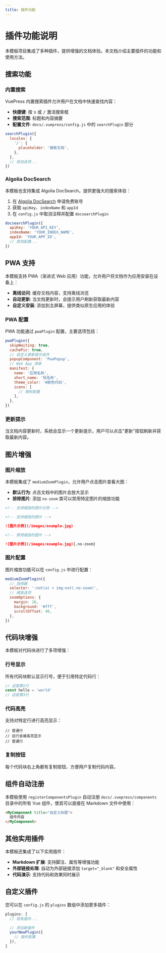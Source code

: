 ```yaml
---
title: 插件功能
---
```


# 插件功能说明

本模板项目集成了多种插件，提供增强的文档体验。本文档介绍主要插件的功能和使用方法。

## 搜索功能

### 内置搜索

VuePress 内置搜索插件允许用户在文档中快速查找内容：

- **快捷键**: 按 <kbd>s</kbd> 或 <kbd>/</kbd> 激活搜索框
- **搜索范围**: 标题和内容摘要
- **配置文件**: `docs/.vuepress/config.js` 中的 `searchPlugin` 部分

```js
searchPlugin({
  locales: {
    '/': {
      placeholder: '搜索文档',
    },
  },
  // 其他选项...
})
```

### Algolia DocSearch

本模板也支持集成 Algolia DocSearch，提供更强大的搜索体验：

1. 在 [Algolia DocSearch](https://docsearch.algolia.com/apply/) 申请免费账号
2. 获取 `apiKey`、`indexName` 和 `appId`
3. 在 `config.js` 中取消注释并配置 `docsearchPlugin`

```js
docsearchPlugin({
  apiKey: 'YOUR_API_KEY',
  indexName: 'YOUR_INDEX_NAME',
  appId: 'YOUR_APP_ID',
  // 其他配置...
})
```

## PWA 支持

本模板支持 PWA（渐进式 Web 应用）功能，允许用户将文档作为应用安装在设备上：

- **离线访问**: 缓存文档内容，支持离线浏览
- **自动更新**: 当文档更新时，会提示用户刷新获取最新内容
- **自定义安装**: 添加到主屏幕，提供类似原生应用的体验

### PWA 配置

PWA 功能通过 `pwaPlugin` 配置，主要选项包括：

```js
pwaPlugin({
  skipWaiting: true,
  cachePic: true,
  // 自定义更新提示组件
  popupComponent: 'PwaPopup',
  // Web App 清单
  manifest: {
    name: '应用名称',
    short_name: '短名称',
    theme_color: '#颜色代码',
    icons: [
      // 图标配置
    ],
  },
})
```

### 更新提示

当文档内容更新时，系统会显示一个更新提示，用户可以点击"更新"按钮刷新并获取最新内容。

## 图片增强

### 图片缩放

本模板集成了 `mediumZoomPlugin`，允许用户点击图片查看大图：

- **默认行为**: 点击文档中的图片会放大显示
- **排除图片**: 添加 `no-zoom` 类可以禁用特定图片的缩放功能

```md
<!-- 支持缩放的图片示例 -->

<!-- 支持缩放的图片 -->

![图片示例](/images/example.jpg)

<!-- 禁用缩放的图片 -->

![图片示例](/images/example.jpg){.no-zoom}
```

### 图片配置

图片缩放功能可以在 `config.js` 中进行配置：

```js
mediumZoomPlugin({
  // 选择器
  selector: ':not(a) > img:not(.no-zoom)',
  // 缩放选项
  zoomOptions: {
    margin: 16,
    background: '#fff',
    scrollOffset: 40,
  },
})
```

## 代码块增强

本模板对代码块进行了多项增强：

### 行号显示

所有代码块默认显示行号，便于引用特定代码行：

```js
// 这是第1行
const hello = 'world'
// 这是第3行
```

### 代码高亮

支持对特定行进行高亮显示：

```js{2}
// 普通行
// 这行会被高亮显示
// 普通行
```

### 复制按钮

每个代码块右上角都有复制按钮，方便用户复制代码内容。

## 组件自动注册

本模板使用 `registerComponentsPlugin` 自动注册 `docs/.vuepress/components` 目录中的所有 Vue 组件，使其可以直接在 Markdown 文件中使用：

```md
<MyComponent title="自定义标题">
  组件内容
</MyComponent>
```

## 其他实用插件

本模板还集成了以下实用插件：

- **Markdown 扩展**: 支持脚注、属性等增强功能
- **外部链接处理**: 自动为外部链接添加 `target="_blank"` 和安全属性
- **代码演示**: 支持代码和效果同时展示

## 自定义插件

您可以在 `config.js` 的 `plugins` 数组中添加更多插件：

```js
plugins: [
  // 现有插件...

  // 添加新插件
  yourNewPlugin({
    // 插件配置
  }),
]
```
